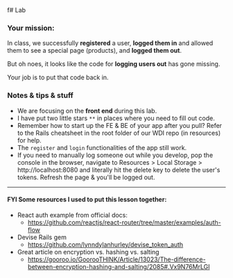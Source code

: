 f# Lab

### Your mission:
In class, we successfully **registered** a user, **logged them in** and allowed them to see a special page (products), and **logged them out**.

But oh noes, it looks like the code for **logging users out** has gone missing.

Your job is to put that code back in.

### Notes & tips & stuff
- We are focusing on the **front end** during this lab.
- I have put two little stars `**` in places where you need to fill out code.
- Remember how to start up the FE & BE of your app after you pull? Refer to the Rails cheatsheet in the root folder of our WDI repo (in resources) for help.
- The `register` and `login` functionalities of the app still work.
- If you need to manually log someone out while you develop, pop the console in the browser, navigate to Resources > Local Storage > http://localhost:8080 and literally hit the delete key to delete the user's tokens. Refresh the page & you'll be logged out.

---
#### FYI Some resources I used to put this lesson together:
- React auth example from official docs:
  - https://github.com/reactjs/react-router/tree/master/examples/auth-flow
- Devise Rails gem
  - https://github.com/lynndylanhurley/devise_token_auth
- Great article on encryption vs. hashing vs. salting
  - https://gooroo.io/GoorooTHINK/Article/13023/The-difference-between-encryption-hashing-and-salting/2085#.Vx9N76MrLGI
